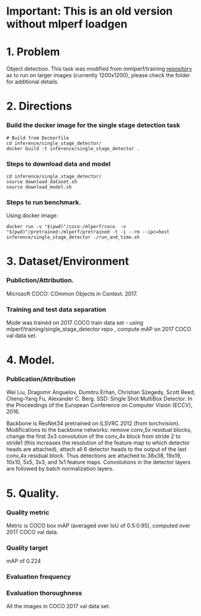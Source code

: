 # Important: This is an old version without mlperf loadgen 
# 1. Problem
Object detection. This task was modified from mmlperf/training  [repository](https://github.com/mlperf/training/tree/master/single_stage_detector) as to run on larger images (currently 1200x1200), please check the folder for additional details.

# 2. Directions

### Build the docker image for the single stage detection task
```
# Build from Dockerfile
cd inference/single_stage_detector/
docker build -t inference/single_stage_detector .
```

### Steps to download data and model
```
cd inference/single_stage_detector/
source download_dataset.sh
source download_model.sh
```

### Steps to run benchmark.
Using docker image:
```
docker run -v "$(pwd)"/coco:/mlperf/coco  -v "$(pwd)"/pretrained:/mlperf/pretrained -t -i --rm --ipc=host inference/single_stage_detector ./run_and_time.sh
```

# 3. Dataset/Environment
### Publiction/Attribution.
Microsoft COCO: COmmon Objects in Context. 2017.

### Training and test data separation
Mode was trained on 2017 COCO train data set - using mlperf/training/single_stage_detector repo , compute mAP on 2017 COCO val data set.

# 4. Model.
### Publication/Attribution
Wei Liu, Dragomir Anguelov, Dumitru Erhan, Christian Szegedy, Scott Reed, Cheng-Yang Fu, Alexander C. Berg. SSD: Single Shot MultiBox Detector. In the Proceedings of the European Conference on Computer Vision (ECCV), 2016.

Backbone is ResNet34 pretrained on ILSVRC 2012 (from torchvision). Modifications to the backbone networks: remove conv_5x residual blocks, change the first 3x3 convolution of the conv_4x block from stride 2 to stride1 (this increases the resolution of the feature map to which detector heads are attached), attach all 6 detector heads to the output of the last conv_4x residual block. Thus detections are attached to 38x38, 19x19, 10x10, 5x5, 3x3, and 1x1 feature maps. Convolutions in the detector layers are followed by batch normalization layers.

# 5. Quality.
### Quality metric
Metric is COCO box mAP (averaged over IoU of 0.5:0.95), computed over 2017 COCO val data.

### Quality target
mAP of 0.224

### Evaluation frequency

### Evaluation thoroughness
All the images in COCO 2017 val data set.
